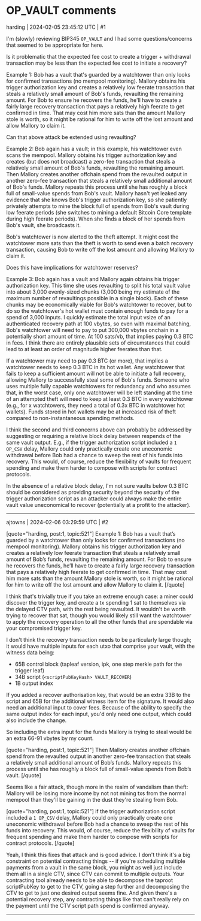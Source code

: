 # OP_VAULT comments

harding | 2024-02-05 23:45:12 UTC | #1

I'm (slowly) reviewing BIP345 `OP_VAULT` and I had some questions/concerns that seemed to be appropriate for here.

Is it problematic that the expected fee cost to create a trigger + withdrawal transaction may be less than the expected fee cost to initiate a recovery?

Example 1: Bob has a vault that's guarded by a watchtower than only looks for confirmed transactions (no mempool monitoring).  Mallory obtains his trigger authorization key and creates a relatively low feerate transaction that steals a relatively small amount of Bob's funds, revaulting the remaining amount.  For Bob to ensure he recovers the funds, he'll have to create a fairly large recovery transaction that pays a relatively high feerate to get confirmed in time.  That may cost him more sats than the amount Mallory stole is worth, so it might be rational for him to write off the lost amount and allow Mallory to claim it.

Can that above attack be extended using revaulting?

Example 2: Bob again has a vault; in this example, his watchtower even scans the mempool.  Mallory obtains his trigger authorization key and creates (but does not broadcast) a zero-fee transaction that steals a relatively small amount of Bob's funds, revaulting the remaining amount.  Then Mallory creates another offchain spend from the revaulted output in another zero-fee transaction that steals a relatively small additional amount of Bob's funds.  Mallory repeats this process until she has roughly a block full of small-value spends from Bob's vault.  Mallory hasn't yet leaked any evidence that she knows Bob's trigger authorization key, so she patiently privately attempts to mine the block full of spends from Bob's vault during low feerate periods (she switches to mining a default Bitcoin Core template during high feerate periods).  When she finds a block of her spends from Bob's vault, she broadcasts it.

Bob's watchtower is now alerted to the theft attempt.  It might cost the watchtower more sats than the theft is worth to send even a batch recovery transaction, causing Bob to write off the lost amount and allowing Mallory to claim it.

Does this have implications for watchtower reserves?

Example 3: Bob again has a vault and Mallory again obtains his trigger authorization key.  This time she uses revaulting to split his total vault value into about 3,000 evenly-sized chunks (3,000 being my estimate of the maximum number of revaultings possible in a single block).  Each of these chunks may be economically viable for Bob's watchtower to recover, but to do so the watchtower's hot wallet must contain enough funds to pay for a spend of 3,000 inputs.  I quickly estimate the total input vsize of an authenticated recovery path at 100 vbytes, so even with maximal batching, Bob's watchtower will need to pay to put 300,000 vbytes onchain in a potentially short amount of time.  At 100 sats/vb, that implies paying 0.3 BTC in fees.  I think there are entirely plausible sets of circumstances that could lead to at least an order of magnitude higher feerates than that.

If a watchtower may need to pay 0.3 BTC (or more), that implies a watchtower needs to keep 0.3 BTC in its hot wallet.  Any watchtower that fails to keep a sufficient amount will not be able to initiate a full recovery, allowing Mallory to successfully steal some of Bob's funds.  Someone who uses multiple fully capable watchtowers for redundancy and who assumes that, in the worst case, only one watchtower will be left standing at the time of an attempted theft will need to keep at least 0.3 BTC in every watchtower (e.g., for x watchtowers, they need a total of 0.3x BTC in watchtower hot wallets).  Funds stored in hot wallets may be at increased risk of theft compared to non-instantaneous spending methods.

I think the second and third concerns above can probably be addressed by suggesting or requiring a relative block delay between respends of the same vault output.  E.g., if the trigger authorization script included a `1 OP_CSV` delay, Mallory could only practically create one uneconomic withdrawal before Bob had a chance to sweep the rest of his funds into recovery.  This would, of course, reduce the flexibility of vaults for frequent spending and make them harder to compose with scripts for contract protocols.

In the absence of a relative block delay, I'm not sure vaults below 0.3 BTC should be considered as providing security beyond the security of the trigger authorization script as an attacker could always make the entire vault value uneconomical to recover (potentially at a profit to the attacker).

-------------------------

ajtowns | 2024-02-06 03:29:59 UTC | #2

[quote="harding, post:1, topic:521"]
Example 1: Bob has a vault that’s guarded by a watchtower than only looks for confirmed transactions (no mempool monitoring). Mallory obtains his trigger authorization key and creates a relatively low feerate transaction that steals a relatively small amount of Bob’s funds, revaulting the remaining amount. For Bob to ensure he recovers the funds, he’ll have to create a fairly large recovery transaction that pays a relatively high feerate to get confirmed in time. That may cost him more sats than the amount Mallory stole is worth, so it might be rational for him to write off the lost amount and allow Mallory to claim it.
[/quote]

I think that's trivially true if you take an extreme enough case: a miner could discover the trigger key, and create a tx spending 1 sat to themselves via the delayed CTV path, with the rest being revaulted. It wouldn't be worth trying to recover that sat, though you would likely still want the watchtower to apply the recovery operation to all the other funds that are spendable via your compromised trigger key.

I don't think the recovery transaction needs to be particularly large though; it would have multiple inputs for each utxo that comprise your vault, with the witness data being:

 * 65B control block (tapleaf version, ipk, one step merkle path for the trigger leaf)
 * 34B script (`<scriptPubKeyHash> VAULT_RECOVER`)
 * 1B output index

If you added a recover authorisation key, that would be an extra 33B to the script and 65B for the additional witness item for the signature. It would also need an additional input to cover fees. Because of the ability to specify the same output index for each input, you'd only need one output, which could also include the change.

So including the extra input for the funds Mallory is trying to steal would be an extra 66-91 vbytes by my count.

[quote="harding, post:1, topic:521"]
Then Mallory creates another offchain spend from the revaulted output in another zero-fee transaction that steals a relatively small additional amount of Bob’s funds. Mallory repeats this process until she has roughly a block full of small-value spends from Bob’s vault.
[/quote]

Seems like a fair attack, though more in the realm of vandalism than theft: Mallory will be losing more income by not not mining txs from the normal mempool than they'll be gaining in the dust they're stealing from Bob.

[quote="harding, post:1, topic:521"]
if the trigger authorization script included a `1 OP_CSV` delay, Mallory could only practically create one uneconomic withdrawal before Bob had a chance to sweep the rest of his funds into recovery. This would, of course, reduce the flexibility of vaults for frequent spending and make them harder to compose with scripts for contract protocols.
[/quote]

Yeah, I think this fixes that attack and is good advice. I don't think it's a big constraint on potential contracting things -- if you're scheduling multiple payments from a vault in the same block, you might as well just include them all in a single CTV, since CTV can commit to multiple outputs. Your contracting tool already needs to be able to decompose the taproot scriptPubKey to get to the CTV, going a step further and decomposing the CTV to get to just one desired output seems fine. And given there's a potential recovery step, any contracting things like that can't really rely on the payment until the CTV script path spend is confirmed anyway.

-------------------------

